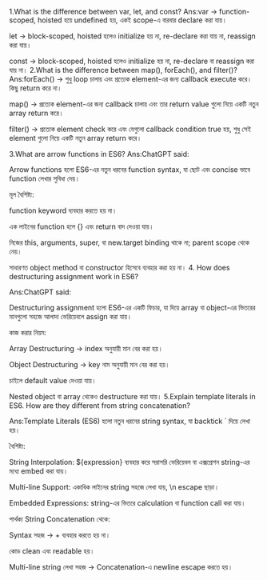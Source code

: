1.What is the difference between var, let, and const?
Ans:var → function-scoped, hoisted হয়ে undefined হয়, একই scope-এ বারবার declare করা যায়।

let → block-scoped, hoisted হলেও initialize হয় না, re-declare করা যায় না, reassign করা যায়।

const → block-scoped, hoisted হলেও initialize হয় না, re-declare বা reassign করা যায় না।
2.What is the difference between map(), forEach(), and filter()? Ans:forEach() → শুধু loop চালায় এবং প্রত্যেক element-এর জন্য callback execute করে। কিছু return করে না।

map() → প্রত্যেক element-এর জন্য callback চালায় এবং তার return value গুলো নিয়ে একটি নতুন array return করে।

filter() → প্রত্যেক element check করে এবং যেগুলো callback condition true হয়, শুধু সেই element গুলো নিয়ে একটি নতুন array return করে।

3.What are arrow functions in ES6? 
Ans:ChatGPT said:

Arrow functions হলো ES6-এর নতুন ধরনের function syntax, যা ছোট এবং concise ভাবে function লেখার সুবিধা দেয়।

মূল বৈশিষ্ট্য:

function keyword ব্যবহার করতে হয় না।

এক লাইনের function হলে {} এবং return বাদ দেওয়া যায়।

নিজের this, arguments, super, বা new.target binding থাকে না; parent scope থেকে নেয়।

সাধারণত object method বা constructor হিসেবে ব্যবহার করা হয় না।
4. How does destructuring assignment work in ES6? 

Ans:ChatGPT said:

Destructuring assignment হলো ES6-এর একটি ফিচার, যা দিয়ে array বা object-এর ভিতরের মানগুলো সহজে আলাদা ভেরিয়েবলে assign করা যায়।

কাজ করার নিয়ম:

Array Destructuring → index অনুযায়ী মান বের করা হয়।

Object Destructuring → key নাম অনুযায়ী মান বের করা হয়।

চাইলে default value দেওয়া যায়।

Nested object বা array থেকেও destructure করা যায়।
5.Explain template literals in ES6. How are they different from string concatenation? 

Ans:Template Literals (ES6) হলো নতুন ধরনের string syntax, যা backtick ` দিয়ে লেখা হয়।

বৈশিষ্ট্য:

String Interpolation: ${expression} ব্যবহার করে সরাসরি ভেরিয়েবল বা এক্সপ্রেশন string-এর মধ্যে embed করা যায়।

Multi-line Support: একাধিক লাইনের string সহজে লেখা যায়, \n escape ছাড়া।

Embedded Expressions: string-এর ভিতরে calculation বা function call করা যায়।

পার্থক্য String Concatenation থেকে:

Syntax সহজ → + ব্যবহার করতে হয় না।

কোড clean এবং readable হয়।

Multi-line string লেখা সহজ → Concatenation-এ newline escape করতে হয়।